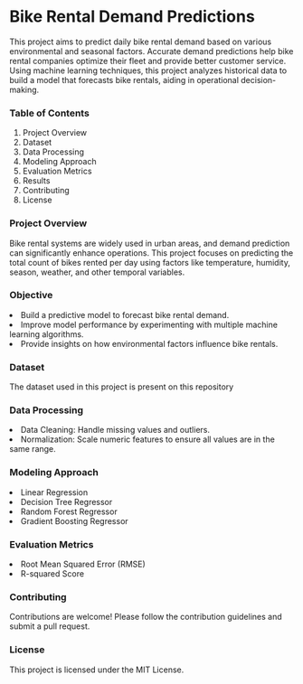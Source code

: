 
# Bike Rental Demand Predictions

<p>This project aims to predict daily bike rental demand based on various environmental and seasonal factors. Accurate demand predictions help bike rental companies optimize their fleet and provide better customer service. Using machine learning techniques, this project analyzes historical data to build a model that forecasts bike rentals, aiding in operational decision-making.</p>

<h3>Table of Contents</h3>
<ol type = 1>

<li>Project Overview </li>
<li>Dataset </li>
<li>Data Processing </li>
<li>Modeling Approach </li>
<li>Evaluation Metrics </li>
<li>Results </li>
<li>Contributing </li>
<li>License  </li>
</ol>
<h3>Project Overview </h3>
<p>Bike rental systems are widely used in urban areas, and demand prediction can significantly enhance operations. This project focuses on predicting the total count of bikes rented per day using factors like temperature, humidity, season, weather, and other temporal variables. </p>

<h3>Objective </h3>
<li>Build a predictive model to forecast bike rental demand.</li>
<li>Improve model performance by experimenting with multiple machine learning algorithms. </li>
<li>Provide insights on how environmental factors influence bike rentals.</li>

<h3>Dataset</h3>
The dataset used in this project is present on  this repository 

<h3>Data Processing </h3>
<li>Data Cleaning: Handle missing values and outliers. </li>

<li>Normalization: Scale numeric features to ensure all values are in the same range. </li>
<h3>Modeling Approach</h3>

<li>Linear Regression</li> 
 <li>Decision Tree Regressor</li>
<li>Random Forest Regressor</li>
<li>Gradient Boosting Regressor </li>

<h3>Evaluation Metrics </h3>

<li>Root Mean Squared Error (RMSE) </li>
<li>R-squared Score </li>


<h3>Contributing </h3>
Contributions are welcome! Please follow the contribution guidelines and submit a pull request.

<h3>License </h3>
<p>This project is licensed under the MIT License. </p>


